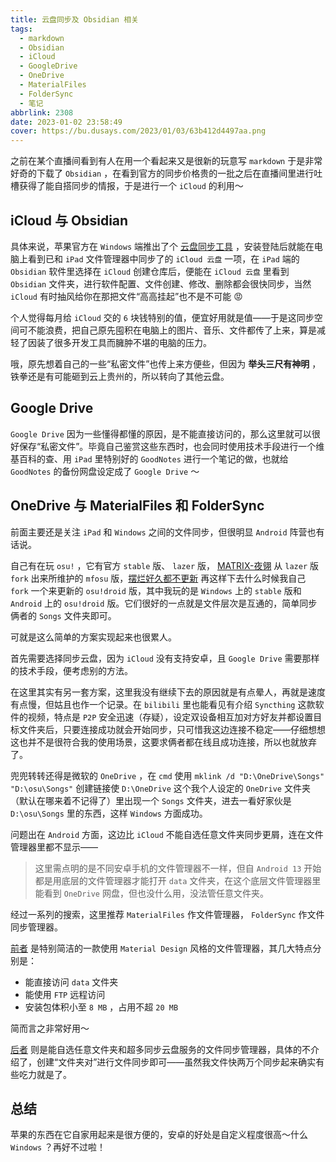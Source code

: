 ```yaml
---
title: 云盘同步及 Obsidian 相关
tags:
  - markdown
  - Obsidian
  - iCloud
  - GoogleDrive
  - OneDrive
  - MaterialFiles
  - FolderSync
  - 笔记
abbrlink: 2308
date: 2023-01-02 23:58:49
cover: https://bu.dusays.com/2023/01/03/63b412d4497aa.png
---
```


之前在某个直播间看到有人在用一个看起来又是很新的玩意写 `markdown` 于是非常好奇的下载了 `Obsidian` ，在看到官方的同步价格贵的一批之后在直播间里进行吐槽获得了能自搭同步的情报，于是进行一个 `iCloud` 的利用～

## iCloud 与 Obsidian

具体来说，苹果官方在 `Windows` 端推出了个 [云盘同步工具](https://www.microsoft.com/store/productId/9PKTQ5699M62) ，安装登陆后就能在电脑上看到已和 `iPad` 文件管理器中同步了的 `iCloud 云盘` 一项，在 `iPad` 端的 `Obsidian` 软件里选择在 `iCloud` 创建仓库后，便能在 `iCloud 云盘` 里看到 `Obsidian` 文件夹，进行软件配置、文件创建、修改、删除都会很快同步，当然 `iCloud` 有时抽风给你在那把文件“高高挂起”也不是不可能 😡

个人觉得每月给 `iCloud` 交的 `6` 块钱特别的值，便宜好用就是值——于是这同步空间可不能浪费，把自己原先囤积在电脑上的图片、音乐、文件都传了上来，算是减轻了因装了很多开发工具而臃肿不堪的电脑的压力。

哦，原先想着自己的一些“私密文件”也传上来方便些，但因为 **举头三尺有神明** ，铁拳还是有可能砸到云上贵州的，所以转向了其他云盘。

## Google Drive

`Google Drive` 因为一些懂得都懂的原因，是不能直接访问的，那么这里就可以很好保存“私密文件”。毕竟自己鉴赏这些东西时，也会同时使用技术手段进行一个维基百科的查、用 `iPad` 里特别好的 `GoodNotes` 进行一个笔记的做，也就给 `GoodNotes` 的备份网盘设定成了 `Google Drive` ～

## OneDrive 与 MaterialFiles 和 FolderSync

前面主要还是关注 `iPad` 和 `Windows` 之间的文件同步，但很明显 `Android` 阵营也有话说。

自己有在玩 `osu!` ，它有官方 `stable` 版、 `lazer` 版， [MATRIX-夜翎](https://space.bilibili.com/305637715) 从 `lazer` 版 `fork` 出来所维护的 `mfosu` 版，[摆烂好久都不更新](https://github.com/osudroid/osu-droid) 再这样下去什么时候我自己 `fork` 一个来更新的 `osu!droid` 版，其中我玩的是 `Windows` 上的 `stable` 版和 `Android` 上的 `osu!droid` 版。它们很好的一点就是文件层次是互通的，简单同步俩者的 `Songs` 文件夹即可。

可就是这么简单的方案实现起来也很累人。

首先需要选择同步云盘，因为 `iCloud` 没有支持安卓，且 `Google Drive` 需要那样的技术手段，便考虑别的方法。

在这里其实有另一套方案，这里我没有继续下去的原因就是有点晕人，再就是速度有点慢，但姑且也作一个记录。在 `bilibili` 里也能看见有介绍 `Syncthing` 这款软件的视频，特点是 `P2P` 安全迅速（存疑），设定双设备相互加对方好友并都设置目标文件夹后，只要连接成功就会开始同步，只可惜我这边连接不稳定——仔细想想这也并不是很符合我的使用场景，这要求俩者都在线且成功连接，所以也就放弃了。

兜兜转转还得是微软的 `OneDrive` ，在 `cmd` 使用 `mklink /d "D:\OneDrive\Songs" "D:\osu\Songs"` 创建链接使 `D:\OneDrive` 这个我个人设定的 `OneDrive` 文件夹（默认在哪来着不记得了）里出现一个 `Songs` 文件夹，进去一看好家伙是 `D:\osu\Songs` 里的东西，这样 `Windows` 方面成功。

问题出在 `Android` 方面，这边比 `iCloud` 不能自选任意文件夹同步更屑，连在文件管理器里都不显示——

> 这里需点明的是不同安卓手机的文件管理器不一样，但自 `Android 13` 开始都是用底层的文件管理器才能打开 `data` 文件夹，在这个底层文件管理器里能看到 `OneDrive` 网盘，但也没什么用，没法管任意文件夹。

经过一系列的搜索，这里推荐 `MaterialFiles` 作文件管理器， `FolderSync` 作文件同步管理器。

[前者](https://github.com/zhanghai/MaterialFiles) 是特别简洁的一款使用 `Material Design` 风格的文件管理器，其几大特点分别是：

- 能直接访问 `data` 文件夹
- 能使用 `FTP` 远程访问
- 安装包体积小至 `8 MB` ，占用不超 `20 MB`

简而言之非常好用～

[后者](https://play.google.com/store/apps/details?id=dk.tacit.android.foldersync.lite) 则是能自选任意文件夹和超多同步云盘服务的文件同步管理器，具体的不介绍了，创建“文件夹对”进行文件同步即可——虽然我文件快两万个同步起来确实有些吃力就是了。

## 总结

苹果的东西在它自家用起来是很方便的，安卓的好处是自定义程度很高～什么 `Windows` ？再好不过啦！
